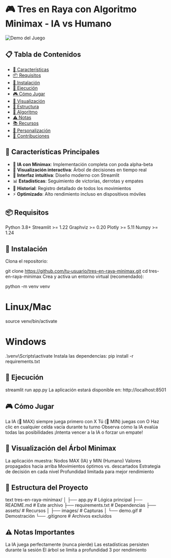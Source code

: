 # 🎮 Tres en Raya con Algoritmo Minimax - IA vs Humano

![Demo del Juego](demo.gif)

## 📋 Tabla de Contenidos
- [🚀 Características](#-características-principales)
- [📦 Requisitos](#-requisitos)
- [🔧 Instalación](#-instalación)
- [🏃 Ejecución](#-ejecución)
- [🎮 Cómo Jugar](#-cómo-jugar)
- [🌳 Visualización](#-visualización-del-árbol-minimax)
- [📂 Estructura](#-estructura-del-código)
- [🤖 Algoritmo](#-algoritmo-minimax)
- [⚠️ Notas](#-notas-importantes)
- [📚 Recursos](#-recursos-adicionales)
- [🎨 Personalización](#-personalización)
- [🤝 Contribuciones](#-contribuciones)

## 🚀 Características Principales
- 🤖 **IA con Minimax**: Implementación completa con poda alpha-beta
- 🌳 **Visualización interactiva**: Árbol de decisiones en tiempo real
- 🎨 **Interfaz intuitiva**: Diseño moderno con Streamlit
- 📊 **Estadísticas**: Seguimiento de victorias, derrotas y empates
- 📝 **Historial**: Registro detallado de todos los movimientos
- ⚡ **Optimizado**: Alto rendimiento incluso en dispositivos móviles

## 📦 Requisitos
Python 3.8+
Streamlit >= 1.22
Graphviz >= 0.20
Plotly >= 5.11
Numpy >= 1.24

## 🔧 Instalación
Clona el repositorio:

git clone https://github.com/tu-usuario/tres-en-raya-minimax.git
cd tres-en-raya-minimax
Crea y activa un entorno virtual (recomendado):

python -m venv venv
# Linux/Mac
source venv/bin/activate
# Windows
.\venv\Scripts\activate
Instala las dependencias:
pip install -r requirements.txt

## 🏃 Ejecución
streamlit run app.py
La aplicación estará disponible en: http://localhost:8501

## 🎮 Cómo Jugar
La IA (🤖 MAX) siempre juega primero con X
Tú (👤 MIN) juegas con O
Haz clic en cualquier celda vacía durante tu turno
Observa cómo la IA evalúa todas las posibilidades
¡Intenta vencer a la IA o forzar un empate!

## 🌳 Visualización del Árbol Minimax
La aplicación muestra:
Nodos MAX (IA) y MIN (Humano)
Valores propagados hacia arriba
Movimientos óptimos vs. descartados
Estrategia de decisión en cada nivel
Profundidad limitada para mejor rendimiento

## 📂 Estructura del Proyecto
text
tres-en-raya-minimax/
│
├── app.py                # Lógica principal
├── README.md             # Este archivo
├── requirements.txt      # Dependencias
├── assets/               # Recursos
│   ├── images/           # Capturas
│   └── demo.gif          # Demostración
└── .gitignore            # Archivos excluidos
## ⚠️ Notas Importantes
La IA juega perfectamente (nunca pierde)
Las estadísticas persisten durante la sesión
El árbol se limita a profundidad 3 por rendimiento
